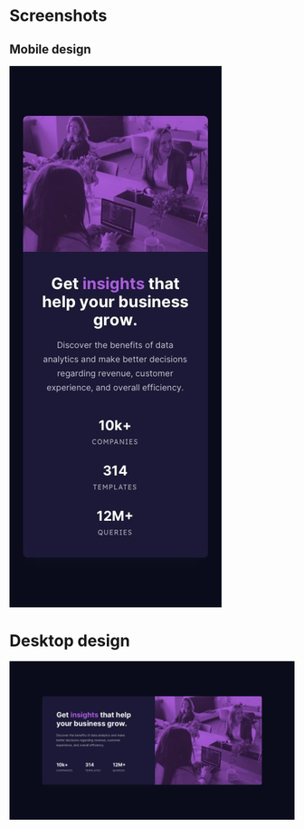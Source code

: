 # Screenshots

## Mobile design
![](./images/mobile-design.jpg)

# Desktop design
![](./images/desktop-design.jpg)